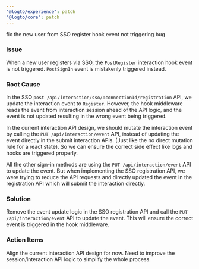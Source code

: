 ```yaml
---
"@logto/experience": patch
"@logto/core": patch
---
```


fix the new user from SSO register hook event not triggering bug

### Issue

When a new user registers via SSO, the `PostRegister` interaction hook event is not triggered. `PostSignIn` event is mistakenly triggered instead.

### Root Cause

In the SSO `post /api/interaction/sso/:connectionId/registration` API, we update the interaction event to `Register`.
However, the hook middleware reads the event from interaction session ahead of the API logic, and the event is not updated resulting in the wrong event being triggered.

In the current interaction API design, we should mutate the interaction event by calling the `PUT /api/interaction/event` API, instead of updating the event directly in the submit interaction APIs. (Just like the no direct mutation rule for a react state). So we can ensure the correct side effect like logs and hooks are triggered properly.

All the other sign-in methods are using the `PUT /api/interaction/event` API to update the event. But when implementing the SSO registration API, we were trying to reduce the API requests and directly updated the event in the registration API which will submit the interaction directly.

### Solution

Remove the event update logic in the SSO registration API and call the `PUT /api/interaction/event` API to update the event.
This will ensure the correct event is triggered in the hook middleware.

### Action Items

Align the current interaction API design for now.
Need to improve the session/interaction API logic to simplify the whole process.
